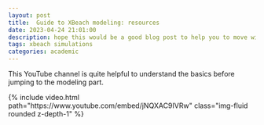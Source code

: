 ```yaml
---
layout: post
title:  Guide to XBeach modeling: resources
date: 2023-04-24 21:01:00
description: hope this would be a good blog post to help you to move with XBeach modeling.
tags: xbeach simulations
categories: academic
---
```

This YouTube channel is quite helpful to understand the basics before jumping to the modeling part.

<div class="row mt-3">
    <div class="col-sm mt-3 mt-md-0">
        {% include video.html path="https://www.youtube.com/embed/jNQXAC9IVRw" class="img-fluid rounded z-depth-1" %}
    </div>
</div>

